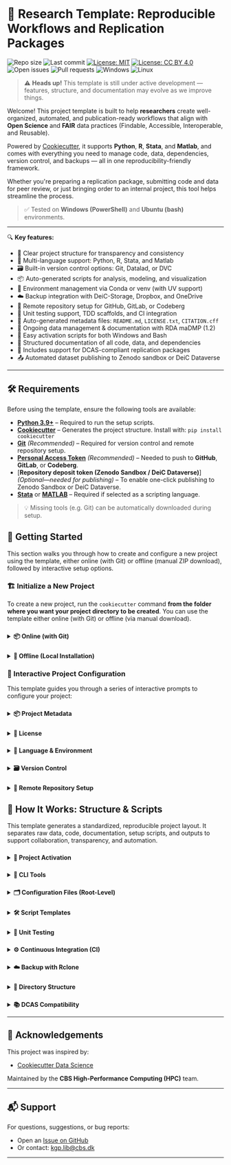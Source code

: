 # 🧪 Research Template: Reproducible Workflows and Replication Packages

![Repo size](https://img.shields.io/github/repo-size/CBS-HPC/research-template)
![Last commit](https://img.shields.io/github/last-commit/CBS-HPC/research-template)
[![License: MIT](https://img.shields.io/badge/license-MIT-blue.svg)](https://opensource.org/licenses/MIT)
[![License: CC BY 4.0](https://img.shields.io/badge/license-CC--BY%204.0-lightgrey.svg)](https://creativecommons.org/licenses/by/4.0/)
![Open issues](https://img.shields.io/github/issues/CBS-HPC/research-template)
![Pull requests](https://img.shields.io/github/issues-pr/CBS-HPC/research-template)
![Windows](https://img.shields.io/badge/tested%20on-Windows-blue?logo=windows&logoColor=white)
![Linux](https://img.shields.io/badge/tested%20on-Bash%20(Ubuntu)-blue?logo=linux&logoColor=white)


> ⚠️ **Heads up!** This template is still under active development — features, structure, and documentation may evolve as we improve things.

Welcome! This project template is built to help **researchers** create well-organized, automated, and publication-ready workflows that align with **Open Science** and **FAIR** data practices (Findable, Accessible, Interoperable, and Reusable).

Powered by [Cookiecutter](https://cookiecutter.readthedocs.io/en/latest/), it supports **Python**, **R**, **Stata**, and **Matlab**, and comes with everything you need to manage code, data, dependencies, version control, and backups — all in one reproducibility-friendly framework.

Whether you're preparing a replication package, submitting code and data for peer review, or just bringing order to an internal project, this tool helps streamline the process.

> ✅ Tested on **Windows (PowerShell)** and **Ubuntu (bash)** environments.

---

🔍 **Key features:**

- 📁 Clear project structure for transparency and consistency  
- 🧬 Multi-language support: Python, R, Stata, and Matlab  
- 🗃️ Built-in version control options: Git, Datalad, or DVC  
- 📦 Auto-generated scripts for analysis, modeling, and visualization  
- 🔐 Environment management via Conda or venv (with UV support)  
- ☁️ Backup integration with DeiC-Storage, Dropbox, and OneDrive  
- 🚀 Remote repository setup for GitHub, GitLab, or Codeberg  
- 🧪 Unit testing support, TDD scaffolds, and CI integration  
- 🧾 Auto-generated metadata files: `README.md`, `LICENSE.txt`, `CITATION.cff`
- 📝 Ongoing data management & documentation with RDA maDMP (1.2)
- 🧰 Easy activation scripts for both Windows and Bash  
- 📑 Structured documentation of all code, data, and dependencies  
- 📄 Includes support for DCAS-compliant replication packages
- 📤 Automated dataset publishing to Zenodo sandbox or DeiC Dataverse

---
## 🛠️ Requirements

Before using the template, ensure the following tools are available:

- [**Python 3.9+**](https://www.python.org/downloads/) – Required to run the setup scripts.  
- [**Cookiecutter**](https://cookiecutter.readthedocs.io/en/latest/) – Generates the project structure. Install with: `pip install cookiecutter`  
- [**Git**](https://git-scm.com/downloads) *(Recommended)* – Required for version control and remote repository setup.  
- [**Personal Access Token**](#-personal-access-tokens-and-permissions) *(Recommended)* – Needed to push to **GitHub**, **GitLab**, or **Codeberg**.
- [**Repository deposit token (Zenodo Sandbox / DeiC Dataverse)**] *(Optional—needed for publishing)* – To enable one-click publishing to Zenodo Sandbox or DeiC Dataverse.
- [**Stata**](https://www.stata.com/) or [**MATLAB**](https://www.mathworks.com/products/matlab.html) – Required if selected as a scripting language.

> 💡 Missing tools (e.g. Git) can be automatically downloaded during setup.

## 🚀 Getting Started

This section walks you through how to create and configure a new project using the template, either online (with Git) or offline (manual ZIP download), followed by interactive setup options.

### 🏗️ Initialize a New Project

To create a new project, run the `cookiecutter` command **from the folder where you want your project directory to be created**. You can use the template either online (with Git) or offline (via manual download).

### <a id="online-installation"></a>
<details>
<summary><strong>📦 Online (with Git)</strong></summary><br>

Use this option if Git is installed and you want to fetch the template directly from GitHub:

```bash
cookiecutter gh:CBS-HPC/research-template
```

---
</details>

### <a id="offline-installation"></a>
<details>
<summary><strong>📁 Offline (Local Installation)</strong></summary><br>

If Git is **not installed**, you can still use the template by downloading it manually:

1. Go to [https://github.com/CBS-HPC/research-template](https://github.com/CBS-HPC/research-template)  
2. Click the green **“Code”** button, then choose **“Download ZIP”**  
3. Extract the ZIP file to a folder of your choice  
4. Run Cookiecutter locally:

```bash
cookiecutter path/to/research-template
```

> ⚠️ Do **not** use `git clone` if Git is not installed. Manual download is required in this case.

---
</details>

### 🧩 Interactive Project Configuration

This template guides you through a series of interactive prompts to configure your project:

### <a id="project-metadata"></a>
<details>
<summary><strong>📦 Project Metadata</strong></summary><br>

Provide essential project metadata to support clear documentation, proper attribution, and machine-readable citations.

These details help define your project's identity and improve visibility in collaborative and academic contexts.

```
├── project_name              → Human-readable name
├── repo_name                 → Folder and repository name
├── description               → Short summary of the project
├── author_name               → Your full name
├── email                     → Your email
├── orcid                     → Your ORCID researcher ID
├── version                   → Initial version number (e.g., 0.0.1)
```

This information is used to auto-generate:

- `README.md` – populated with title, description, and author info  
- `CITATION.cff` – for machine-readable academic citation
- `dmp.json` – for machine-actionable data management plan (maDMP).

---
</details>

### <a id="license"></a>
<details>
<summary><strong>🔑 License</strong></summary><br>

Clear licensing is essential for open and reproducible research. It defines how others can use, share, and build on your work—whether it's code, data, or documentation.

```
├── code_license              → [MIT | BSD-3-Clause | Apache-2.0 | None]
├── documentation_license     → [CC-BY-4.0 | CC0-1.0 | None]
├── data_license              → [CC-BY-4.0 | CC0-1.0 | None]
```

This information is used to auto-generate:

- `LICENSE.txt` – includes license sections for code, documentation, and data.
- `dmp.json` – sets the default licensing for dataset added to the for machine-actionable data management plan (maDMP).  

> ℹ️ If “None” is selected, the corresponding section will be omitted from the LICENSE file.

**Code Licenses:**

- [**MIT**](https://opensource.org/licenses/MIT) – Very permissive, short license. Allows reuse with attribution.  
- [**BSD-3-Clause**](https://opensource.org/license/bsd-3-clause/) – Permissive, but includes a non-endorsement clause.  
- [**Apache-2.0**](https://www.apache.org/licenses/LICENSE-2.0) – Like MIT, but includes explicit patent protection.  

**Documentation Licenses:**

- [**CC-BY-4.0**](https://creativecommons.org/licenses/by/4.0/) – Requires attribution, allows commercial and derivative use.  
- [**CC0-1.0**](https://creativecommons.org/publicdomain/zero/1.0/) – Places documentation in the public domain (no attribution required).

**Data Licenses:**

- [**CC-BY-4.0**](https://creativecommons.org/licenses/by/4.0/) – Allows reuse and redistribution with attribution.  
- [**CC0-1.0**](https://creativecommons.org/publicdomain/zero/1.0/) – Public domain dedication for unrestricted reuse.

---
</details>

### <a id="language-environment"></a>
<details>
<summary><strong>🧬 Language & Environment</strong></summary><br>

Define the core programming language and set up an isolated environment to ensure your analysis is reproducible across systems and collaborators.

#### ⚙️ Programming Language
Choose your primary scripting language. The template supports multi-language projects and automatically generates a modular codebase tailored to your selection.

```
├── programming_language      → [Python | R | Stata | Matlab | None]
│   └── If R/Stata/Matlab selected:
│       └── Prompt for executable path if not auto-detected
```

📝 Based on your selected language, the template will automatically generate example scripts and notebooks for each stage of the workflow — see [How it works](#-how-it-works) for details.

#### 🧪 Environment Configuration

To ensure reproducibility in computational research, it’s essential to isolate your project’s software dependencies.

Virtual environments allow you to lock in specific package versions and avoid conflicts with system-wide tools or other projects. This makes it possible for collaborators—and future you—to re-run analyses under the exact same conditions.

Set up isolated virtual environments using **Conda**, **UV (venv backend)**, or **system installation**.

```
├── Python environment
│   └── env_manager_python        → [Conda | UV]
│       ├── If Conda:             → Prompts for Python version
│       ├── If UV (venv backend): → Uses current Python kernel version
│                                 → Creates a `.venv` directory for the environment
│                                 → Initializes a UV project and generates `uv.lock` to capture dependencies
├── R environment (if R used)
│   └── env_manager_r             → [Conda | System R]
│       ├── If Conda:             → Prompts for R version
│       └── If System R:          → Searches system PATH for installed R
│                                 → Prompts for path if not found
│       → In all cases:           → Initializes an isolated R environment using `renv` in the `/R` directory
│                                 → Generates `renv.lock` to capture R package versions
├── Proprietary software (if selected)
│   └── [Stata | Matlab]
│       ├── Searches system PATH for installed application
│       └── Prompts user for executable path if not found
```

**Environment manager options:**

- [**Conda**](https://docs.conda.io/en/latest/) – A widely used environment and package manager for both Python and R. Supports precise version control, reproducibility, and cross-platform compatibility.  
- [**UV**](https://github.com/astral-sh/uv) – A fast, modern Python package manager and `venv` backend. Provides isolated environments and accelerated dependency resolution. Ideal for Python-only workflows.  
- [**renv**](https://rstudio.github.io/renv/) – An R package for creating isolated, project-local environments. Captures exact package versions in a `renv.lock` file, enabling reproducibility similar to `requirements.txt` or `environment.yml`.

Regardless of your choice, the following files are generated to document your environment:

- `environment.yml` – Conda-compatible list of dependencies  
- `requirements.txt` – pip-compatible Python package list  
- `renv.lock` – (if R is selected) snapshot of R packages using the `renv` package
- `uv.lock` – (if Venv is selected) snapshot of python packages using the `uv` package manager  

⚠️ When using **UV** or **Pre-Installed R**, the `environment.yml` file is created **without Conda's native environment tracking**. As a result, it may be **less accurate or reproducible** than environments created with Conda.

⚠️ If proprietary software (e.g., Stata, Matlab) is selected, the system will first **search your PATH**. If not found, you’ll be prompted to manually enter the executable path.  

💡 Conda will be downloaded and installed automatically if it's not already available.

---
</details>

### <a id="version-control"></a>
<details>
<summary><strong>🗃️ Version Control</strong></summary><br>

Version control is a cornerstone of reproducible research.It enables you to track changes to your code, data, and analysis pipelines over time—ensuring transparency, accountability, and collaboration.

Choose a system to version your code (and optionally your data).

```
├── version_control           → [Git | Datalad | DVC | None]
│   ├── Git:
│   │   ├── Prompt for Git user.name and user.email
│   │   ├── Initializes Git repo in project root
│   │   └── Initializes separate Git repo in `data/`
│   ├── Datalad:
│   │   ├── Initializes Git repo (if not already)
│   │   └── Initializes a Datalad dataset in `data/` (nested Git repo)
│   └── DVC:
│       ├── Initializes Git repo (if not already)
│       ├── Runs `dvc init` to create a DVC project
│       └── Configures `data/` as a DVC-tracked directory
```

This template supports several version control systems to suit different workflows:

- [**Git**](https://git-scm.com/) – general-purpose version control for code and text files  
- [**Datalad**](https://www.datalad.org/) – for data-heavy, file-based versioning; designed to support **FAIR** principles and **Open Science** workflows  
- [**DVC**](https://dvc.org/) – for machine learning pipelines, dataset tracking, and model versioning

#### 🔧 How it works:

- **Git**: initializes the project root as a Git repository  
  - Also creates a separate Git repo in `data/` to track datasets independently  
- **Datalad**: builds on Git by creating a [Datalad dataset](https://handbook.datalad.org/en/latest/basics/101-137-datasets.html) in `data/`  
- **DVC**: runs `dvc init` and sets up `data/` as a [DVC-tracked directory](https://dvc.org/doc/start/data-management) using external storage and `.dvc` files

#### 📝 Auto-generated `.gitignore` includes:

```
├── data/                  → 00_raw, 01_interim and 02_processed data folders
├── bin/                   → local binaries (e.g., rclone)
├── env/, __pycache__/     → Python virtual environments and caches
├── .vscode/, .idea/       → IDE and editor configs
├── .DS_Store, *.swp       → OS/system-generated files
├── .ipynb_checkpoints/    → Jupyter notebook checkpoints
├── .coverage, *.log       → logs, test coverage reports
```

> 🧹 These defaults help keep your repository clean, portable, and reproducible.

> ⚙️ If **Git**, **Datalad**, or **DVC** (or their dependencies) are not detected, the template will automatically download and install them during setup.
> This ensures you can use advanced version control tools without manual pre-installation.

---
</details>

### <a id="remote-repo-setup"></a>
<details>
<summary><strong>📡 Remote Repository Setup</strong></summary><br>

Publishing your project to a remote Git hosting platform is a key step toward transparent, collaborative, and **reproducible** research.

A remote repository provides versioned backups, collaboration support, and integration with tools like CI pipelines—crucial for reproducible and FAIR research.

Automatically create and push to a Git repository on a remote hosting platform.

```
├── remote_repo               → [GitHub | GitLab | Codeberg | None]
│   └── If selected:
│       ├── Prompt for username
│       ├── Choose visibility: [private | public]
│       └── Provide personal access token (stored in `.env`)
```

Supported platforms include:

- [**GitHub**](https://github.com) – the most widely used platform for open source and academic collaboration. Supports seamless repo creation, authentication, and automation.
- [**GitLab**](https://gitlab.com) – a DevOps platform that supports both self-hosted and cloud-hosted repositories. Ideal for collaborative development with built-in CI/CD pipelines.
- [**Codeberg**](https://codeberg.org) – a privacy-focused Git hosting service powered by [Gitea](https://about.gitea.com). Community-driven and compliant with European data governance standards.

Repositories are created using the **HTTPS API**, and authenticated with [**personal access tokens**](#-personal-access-tokens-and-permissions).

> 🛡️ Your credentials and tokens are securely stored in the `.env` file and never exposed in plain text.

#### 🔐 Personal Access Tokens and Permissions

A Personal Access Token (PAT) is needed to:

- Create remote repositories
- Push CI configuration files
- Enable automated workflows (e.g. GitHub Actions, GitLab CI)

##### 🔎 Required Token Scopes by Platform

| Platform   | Purpose                              | Required Scopes           |
|------------|--------------------------------------|---------------------------|
| **GitHub** | Create repos, push code, configure CI workflows | `repo`, `workflow`       |
| **GitLab** | Create repos, push code, configure CI/CD        | `api`                    |
| **Codeberg** | Create repo (CI enabled manually)  | `repo` *(if using API)*   |

</details>

## 🧾 How It Works: Structure & Scripts

This template generates a standardized, reproducible project layout. It separates raw data, code, documentation, setup scripts, and outputs to support collaboration, transparency, and automation.

### <a id="project-activation"></a>
<details>
<summary><strong>🚀 Project Activation</strong></summary><br>

To configure the project's environment—including project paths, environment variables, and virtual environments—run the activation script for your operating system. These scripts read settings from the `.env` file.

#### 🪟 Windows (PowerShell)

```powershell
#Activate
./activate.ps1

#Deactivate
./deactivate.ps1
```

#### 🐧 macOS / Linux (bash)

```bash
#Activate
source activate.sh

#Deactivate
source deactivate.sh
```

---
</details>

### <a id="cli-tools"></a>
<details>
<summary><strong>🔧 CLI Tools</strong></summary><br>

The `setup` Python package provides a collection of command-line tools to support project setup, dependency management, documentation, version control, and backup automation.

> ℹ️ **Note**: The CLI tools are automatically installed as part of the project environment.  
> You can also manually install or reinstall them using:  
> `pip install -e ./setup`

Once installed, the following commands are available from the terminal:

| Command                  | Description                                                                 |
|--------------------------|-----------------------------------------------------------------------------|
| `backup`                 | Manages remote backup via `rclone` (add, push, pull, list, diff, delete).   |
| `set-dataset`            | Initializes or registers datasets (e.g., add metadata, sync folders).       |
| `update-dependencies`    | Retrieves and updates Python and R dependencies listed in `setup/` and `src/`. |
| `install-dependencies`   | Installs all dependencies for Python and R environments.                    |
| `update-readme`          | Regenerates the `README.md` from current project metadata and structure.    |
| `reset-templates`        | Regenerates script templates based on selected language.                    |
| `code-examples`          | Generates realistic example scripts and notebooks.                          |
| `git-config`             | Applies Git configuration (e.g., user.name, user.email).                    |
| `ci-control`             | Enables/disables Continuous Integration (CI) pipelines.                     |
| `dcas-migration`          | Validates and migrates the project structure to DCAS (Data and Code Availability Standard) format. |
| `dmp-update`          | Creates and updates `dmp.json` with meta-data from `pyproject.toml` or `cookiecutter.json` |
| `dmp-editor`          | Launches a streamlit app to edit the `dmp.json` or publish datasets to Zenodo or Deic Dataverse |


#### 🛠️ Usage

After activating your environment (see [🚀 Project Activation](#-project-activation)), run any command directly:

```bash
backup push --remote deic-storage
update-dependencies
set-dataset
reset-templates
```

Below is a detailed description of each CLI command available in the project, including usage, behavior, and example output.

### <a id="backup"></a>
<details>
<summary><strong>🧰 <code>backup</code></strong></summary>

The backup CLI is exposed as the `backup` command via the Python package defined in `pyproject.toml`:

```toml
[project.scripts]
backup = "utils.backup_tools:main"
```

Once your environment is activated (see [🚀 Project Activation](#-project-activation)), you can run the following commands from the terminal:

**📌 Setup a Remote**
```
backup add --remote deic-storage  # (or erda, dropbox, onedrive, local)
```
**🚀 Push to Remote**
```
backup push --remote deic-storage  # (or erda, dropbox, onedrive, local)
```
This command performs the following:
- Commits and pushes the root Git project (if version control is enabled)
- Commits and pushes the data/ Git repository
- Syncs the project, excluding any ignored files (e.g., .rcloneignore or pyproject.toml patterns)

**📥 Pull Backup from Remote**
```
backup pull --remote deic-storage  # (or erda, dropbox, onedrive, local)
```
**📊 View Differences Before Sync**
```
backup diff --remote deic-storage  # (or erda, dropbox, onedrive, local)
```
**🧹 Remove Remote**
```
backup delete --remote deic-storage  # (or erda, dropbox, onedrive, local)
```
**📋 List Configured Remotes and Sync Status**
```
backup list
```
**📦 View Supported Remote Types**
```
backup types
```

📁 All configured remotes and folder mappings are logged in `./bin/rclone_remote.json`.

---
</details>

### <a id="set-dataset"></a>
<details>
<summary><strong>🗃️ <code>set-dataset</code></strong></summary>

The `set-dataset` command scans your `./data/` folder and registers each dataset into a structured metadata file (`dmp.json`). This helps track the location, structure, and reproducibility of datasets in your project.

It also:
- Removes entries from `dmp.json` if the target file or folder no longer exists.
- Captures metadata such as file size, number of files, formats, and optional provenance info.
- Updates the `README.md` and `DCAS template/dataset_list.md` with dataset tables.

> 📁 This command is automatically run as part of the setup process but can be rerun manually to resync metadata.

#### 🔧 Usage

```bash
set-dataset
```

#### ✅ What it does:

- Walks through subfolders in `./data/`
- Registers or updates metadata for each dataset folder or file
- Runs any defined data-generation commands (if present)
- Extracts Git commit hashes for version tracking
- Updates the dataset table in your `README.md`
- Regenerates a DCAS-compatible dataset list (`dataset_list.md`)

> 💡 Dataset metadata is stored in `dmp.json` using a normalized schema.  
> 🔍 All dataset remapping logic happens inside the `utils.set_dataset` module.

---
</details>

### <a id="update-dependencies"></a>
<details>
<summary><strong>📦 <code>update-dependencies</code></strong></summary>

The `update-dependencies` command scans your project for imported packages and updates your dependency files (`requirements.txt`, `environment.yml`, and `uv.lock`) accordingly. It supports **Python**, **R**, **MATLAB**, and **Stata**, using language-specific tooling to track packages across both `setup/` and `src/` (or `R/`, `stata/do/`).

This command is useful for keeping your project environment reproducible and ensuring that all scripts and notebooks reference installable dependencies.

#### 🔧 Usage

```bash
update-dependencies
```

#### ✅ What it does:

- 📄 Regenerates `requirements.txt` using `pip freeze`
- 📦 Ensures missing packages are added to `uv.lock` (if used)
- 🧪 Scans the `setup/` and `src/` directories for imports and writes dependency lists:
  - `setup/dependencies.txt`
  - `src/dependencies.txt` (or `R/`, `stata/`)
- 📑 Updates and tags `environment.yml` and `requirements.txt` with platform-specific selectors (via `platform_rules`)
- 🧠 Runs `renv` for R, or language-specific setup scripts for MATLAB and Stata

> 🛠 The command adapts to your selected programming language as defined in `.cookiecutter`  
> 🔍 Paths and rules are derived from the `pyproject.toml` and `platform_rules.json` config

#### Example output:

```bash
📄 requirements.txt has been created successfully.
✅ Conda environment file created: environment.yml
✅ requirements.txt updated with platform tags
✅ Updated environment.yml with Conda-style platform tags
```

---
</details>

### <a id="install-dependencies"></a>
<details>
<summary><strong>📥 <code>install-dependencies</code></strong></summary>

The `install-dependencies` command reads a plain text dependency list (typically `dependencies.txt`) and installs all required Python packages using `pip`.

This is useful after scanning your code with `update-dependencies` and before pushing to CI or collaborating with others.

#### 🔧 Usage

```bash
install-dependencies
```

> You can optionally specify a different dependency file:  
> `install-dependencies path/to/dependencies.txt`

#### ✅ What it does:

- Reads the `Dependencies:` section of the given file (default: `dependencies.txt`)
- Skips standard libraries and packages marked as "Not available"
- Checks which packages are already installed
- Installs missing packages using `pip`

#### 📝 Example format of `dependencies.txt`:
```
Software version:
Python 3.11.3

Timestamp: 2024-07-12 15:43:21

Files checked:
src/s00_main.py
src/s05_modeling.py

Dependencies:
pandas==2.2.2
matplotlib==3.7.1
seaborn==0.12.2
```

> ⚠️ This command installs **only Python dependencies**. R, MATLAB, and Stata dependencies are handled by other scripts (`update-dependencies`, `setup_renv`, etc.)

---
</details>

### <a id="update-readme"></a>
<details>
<summary><strong>📝 <code>update-readme</code></strong></summary>

The `update-readme` command regenerates your `README.md` with up-to-date project information, including:

- ✅ Code metadata and environment details
- 📁 Project folder structure as a tree diagram
- 📦 Software dependencies (from `dependencies.txt`)
- 📑 Auto-generated descriptions for core files and scripts

This helps maintain a professional and standardized `README.md` that aligns with reproducibility and publication requirements (e.g., DCAS).

#### 🔧 Usage

```bash
update-readme
```

#### ✅ What it does:

- Reads the selected programming language from `.cookiecutter`
- Parses existing files and structure to infer documentation
- Updates or inserts:
  - Code dependency section (`code_dependencies` fenced block)
  - File descriptions from `file_descriptions.json`
  - Directory structure (`tree` block in README)
- Regenerates the `README.md` with consistent formatting
- Automatically creates `README.md` if it doesn’t exist

> 🧠 File and folder annotations are pulled from `file_descriptions.json`  
> 🗂️ Files ignored by `.treeignore` or `pyproject.toml → treeignore.patterns` are excluded from the directory tree

---
</details>

### <a id="code-examples"></a>
<details>
<summary><strong>💡 <code>code-examples</code></strong></summary>

The `code-examples` command generates realistic starter scripts and notebooks for your selected programming language using predefined Jinja2 templates.

This is useful for quickly bootstrapping a project with well-structured, language-appropriate examples for each analysis stage.

#### 🔧 Usage

```bash
code-examples
```

#### ✅ What it does:

- Detects your project language from `.cookiecutter`
- Renders realistic example scripts for:
  - `s00_main.*` – pipeline entry point
  - `s01_install_dependencies.*` – dependency setup
  - `s02_utils.*` – helper functions
  - `s03_data_collection.*` to `s06_visualization.*` – typical data workflow stages
- Saves outputs in the appropriate `src/`, `R/`, `stata/do/`, etc.
- Calls:
  - `get_dependencies` to update `dependencies.txt`
  - `update-readme` to regenerate project metadata

> 🧠 Uses templates from: `j2_templates/example_templates`  
> 🗂️ Script locations depend on your selected programming language  
> ⚠️ Existing files will be **overwritten** if they share the same name

---
</details>

### <a id="reset-templates"></a>
<details>
<summary><strong>🧱 <code>reset-templates</code></strong></summary>

The `reset-templates` command regenerates all core analysis and test scripts using predefined Jinja2 templates. It ensures a consistent structure and coding pattern across different scripting languages.

This command is useful for initializing or resetting project scripts to their default structure.

#### 🔧 Usage

```bash
reset-templates
```

#### ✅ What it does:

- Automatically detects your selected programming language from `.cookiecutter`
- Regenerates standard source scripts:
  - `s00_main.*` – orchestrates the pipeline
  - `s01_install_dependencies.*` – handles package installation
  - `s02_utils.*` – shared utilities
  - `s03_data_collection.*` to `s06_visualization.*` – core analysis stages
  - `get_dependencies.*` – collects project dependencies
- Generates:
  - `s00_workflow.*` – interactive notebook (.ipynb or .Rmd)
  - `test_*.*` – unit test scaffolds for each script

#### 📁 Output Paths

- Scripts are placed in:
  - `src/`, `R/`, `stata/do/`, or equivalent source directory
- Test templates are placed in:
  - `tests/`, `tests/testthat/`, etc., depending on language

> 🧩 Uses Jinja2 templates stored in `j2_templates/code_templates`  
> 🔄 Existing scripts with the same name may be overwritten!

---
</details>

### <a id="git-config"></a>
<details>
<summary><strong>🌐 <code>git-config</code></strong></summary>

The `git-config` command sets up your version control system and configures a remote Git repository on **GitHub**, **GitLab**, or **Codeberg** based on environment settings.

This command streamlines the process of remote repo creation, authentication, Git setup, and CI pipeline configuration.

#### 🔧 Usage

```bash
git-config
```

#### ✅ What it does:

- Reads repository settings from `.cookiecutter` and environment variables:
  - `REPO_NAME`, `CODE_REPO`, `VERSION_CONTROL`, `PROJECT_DESCRIPTION`
- Configures Git remotes using platform APIs:
  - [GitHub REST API](https://docs.github.com/en/rest)
  - [GitLab API](https://docs.gitlab.com/ee/api/)
  - [Codeberg API](https://docs.gitea.io/en-us/)
- Authenticates using personal access tokens (`GITHUB_TOKEN`, `GITLAB_TOKEN`, etc.)
- Initializes remote repositories and sets the correct `origin` URL
- Pushes the local repo to the remote and sets the tracking branch
- Automatically sets up CI configuration via `ci_config()`

#### 🔐 Supports:

- `GitHub` (requires `gh` CLI or PAT)
- `GitLab` (installs and uses `glab` CLI or token)
- `Codeberg` (via Gitea API + token)

> 🧪 Remote login and repo creation are tested via platform-specific APIs  
> 📁 Pushes both root repo and data repo (if applicable)  
> 🧰 Can auto-install `gh` or `glab` if not found locally

---
</details>

### <a id="ci-control"></a>
<details>
<summary><strong>⚙️ <code>ci-control</code></strong></summary>

The `ci-control` command lets you enable or disable Continuous Integration (CI) for your project, and generates default CI configurations for your selected language and Git platform (GitHub, GitLab, or Codeberg).

This tool is helpful for bootstrapping or adjusting your CI setup without manually editing `.yml` files.

#### 🔧 Usage

```bash
ci-control --on     # Enable CI
ci-control --off    # Disable CI
```

> You must specify one flag: `--on` or `--off`.  
> This command is safe to run multiple times and won't overwrite existing CI files.

#### ✅ What it does:

- Automatically generates CI config based on:
  - Programming language (from `.cookiecutter`)
  - Git hosting service (`CODE_REPO`)
- Supports:
  - `.github/workflows/ci.yml` for GitHub
  - `.gitlab-ci.yml` for GitLab
  - `.woodpecker.yml` for Codeberg
- Adds a `git commit-skip` alias for bypassing CI on minor commits:
  ```bash
  git commit-skip "Update docs"
  ```
- Enables/disables CI by renaming files:
  - `ci.yml.disabled ↔ ci.yml`  
  - `.gitlab-ci.yml.disabled ↔ .gitlab-ci.yml`  
  - `.woodpecker.yml.disabled ↔ .woodpecker.yml`

#### 📁 Notes

- Will auto-install CI templates from `j2_templates/ci_templates/`  
- Only runs if a valid `CODE_REPO` is set  
- CI files can be removed manually using `remove_ci_configs()` in code

---
</details>

### <a id="dcas-migration"></a>
<details>
<summary><strong>🚚 <code>dcas-migration</code></strong></summary>

**Purpose**  
Create a DCAS-ready replication package under `./DCAS template/` by:
- Downloading the Social Science Data Editors’ recommended README template.
- Migrating datasets from your project into the DCAS folder (copying or zipping heavy datasets).
- Mirroring key project artifacts (code, docs, results, locks, `dmp.json`) into the package.
- Updating `dmp.json` (or compatible dataset spec) with a `zip_file` path when a dataset is zipped.

**What it operates on**  
- A dataset specification JSON (default: `./dmp.json`) that contains a top-level array `datasets` with entries like:
  ```json
  {
    "datasets": [
      {
        "data_name": "Example dataset",
        "destination": "./data/02_processed/example_dataset",   // path (relative to project root) to copy/migrate
        "number_of_files": 245                                   // used to decide zip vs. copy
      }
    ]
  }
  ```
  - `destination` → source-relative path of the dataset to migrate (file or folder).  
  - `number_of_files` → if greater than `--zip-threshold`, the folder is zipped and stored in the destination’s parent.

**Default behavior**  
Running the tool with defaults will:
1) Fetch the DCAS README template to `./DCAS template/README_template.md` (if not already present).  
2) For each dataset in `datasets`:
   - If `number_of_files` > `zip-threshold` (default 1000) and source is a **directory**: create `<name>.zip` in the destination’s parent and set `zip_file` in the JSON to the zip’s relative path.
   - Otherwise, copy the file/folder “as is” into `./DCAS template/…`.
3) Copy typical project artifacts into `./DCAS template/`:
   - `README.md`, code folder (based on selected programming language), `docs/`, `results/`, `uv.lock`, `environment.yml`, `requirements.txt`, and `dmp.json`.
4) Update and write back the dataset specification JSON with any new `zip_file` fields.

**CLI usage** (wrapper provided by this template)
```bash
dcas-migration 
```

**Notes**
- The tool also mirrors key project artifacts to the DCAS package, including your language-specific source tree (Python `src/`, R `R/`, Stata `stata/do/`, MATLAB `src/`), depending on the project’s configured primary language.
- The README template is pulled from the Social Science Data Editors repository and saved as `README_template.md` so you can incorporate or adapt it when finalizing your DCAS package.

</details>

### <a id="dmp-update"></a>
<details>
<summary><strong>🔄 <code>dmp-update</code></strong></summary><br>

A **headless** command that (re)creates and normalizes your maDMP file **`dmp.json`** in the project root. It pulls sensible defaults from the maDMP schema, your project’s Cookiecutter metadata, and built-in templates, then writes a clean, consistently ordered file.

#### 🧠 What it does
- **Creates** `dmp.json` if missing, or **loads & updates** it if present.
- **Sets/keeps the schema URL** (`dmp.schema`) to the exact GitHub “tree” URL for the detected version (1.0/1.1/1.2).  
  If an existing value matches a known URL, that version is honored; otherwise defaults to **1.2**.
- **Populates core fields** from Cookiecutter (`pyproject.toml` / `cookiecutter.json`) when available:  
  `dmp.title`, `dmp.description`, `dmp.contact` (name, email, ORCID), and `project[0]` title/description.
- **Affiliation inference** from Danish university email domains (CBS, KU, SDU, AU, DTU, AAU, RUC, ITU) with ROR IDs.
- **Adds required fields from the JSON Schema** using schema-aware defaults (no hardcoded key lists).
- **Seeds/normalizes datasets**: ensures `dataset[]` exists and each dataset has at least one `distribution[]`.
- **Sets default license** in `distribution.license[].license_ref` from Cookiecutter `DATA_LICENSE` (e.g., CC-BY-4.0) with today’s `start_date`.
- **Moves custom payloads** under `extension` (e.g., legacy `x_dcas` → `extension[{ "x_dcas": {...} }]`) and seeds a minimal `x_dcas`.
- **Reorders keys** to a canonical layout (root, dataset, distribution, and common nested objects).
- **Timestamps**: updates `dmp.modified` to current UTC (RFC3339 with trailing `Z`). New files also set `dmp.created`.

#### 🖥️ Usage
```bash
# Installed as a console script:
dmp-update
```

#### 📂 Reads (if present)
- `./dmp.json` (existing DMP to update)
- `pyproject.toml` and/or `cookiecutter.json` (project metadata & `DATA_LICENSE`)

#### 📄 Output
- Writes an ordered, normalized **`./dmp.json`**  
- Prints: `DMP ensured at <abs path>/dmp.json using maDMP <version> schema (ordered).`

</details>

### <a id="dmp-editor"></a>
<details>
<summary><strong>✍️ <code>dmp-editor</code></strong></summary><br>

Interactive **Streamlit** editor for maDMPs with **per-dataset publish** buttons for **Zenodo** and **DeiC Dataverse**.

#### ✨ Features
- **Schema-aware forms** for Root, Projects, and Datasets (same defaults as `dmp-update`).
- In each dataset:
  - `dataset_id` expanded inline for quick edits.
  - Single `distribution` expanded inline (multi-distribution falls back to list UI).
  - **Guardrails**:
    - If `personal_data` or `sensitive_data` is **"yes"**, all `distribution[].data_access` are forced to **"closed"`.
    - If access is **shared/closed**, CC license URLs are removed.
    - If access is **open** and license is empty, **CC-BY-4.0** is added by default.
- **Publish actions**: “Publish to Zenodo” / “Publish to DeiC Dataverse” per dataset.
- **Tokens sidebar**: capture and persist `ZENODO_TOKEN` and `DATAVERSE_TOKEN` into `.env`.
- **Load / Save / Download** with optional schema validation.

#### 🖥️ Usage
```bash
# Default launch (Streamlit app)
dmp-editor

# Headless helper for remote servers (prints SSH port-forward instructions)
dmp-editor ssh
```

#### 🔧 Options
- `ssh` — Run headless + show a ready-to-copy port-forward command.

#### 🔑 Tokens (for publishing)
- **Zenodo** (Sandbox): set `ZENODO_TOKEN`.
- **DeiC Dataverse**: set `DATAVERSE_TOKEN`.

</details>

---
</details>

### <a id="config-files"></a>
<details>
<summary><strong>🗂️ Configuration Files (Root-Level)</strong></summary><br>

The following configuration files are intentionally placed at the root of the repository. These are used by various tools for environment setup, dependency management, templating, and reproducibility.

| File              | Purpose                                                                                          |
|-------------------|--------------------------------------------------------------------------------------------------|
| `pyproject.toml`  | Project metadata for packaging, CLI tools, sync rules, platform logic, and documentation         |
| `.env`            | Defines environment-specific variables (e.g., paths, secrets). Typically excluded from version control. |
| `dmp.json`            |for machine-actionable data management plan (maDMP). |
| `.gitignore`      | Excludes unnecessary files from Git version control                                              |
| `environment.yml` | Conda environment definition for Python/R, including packages and versions                       |
| `requirements.txt`| Pip-based Python dependencies for lightweight environments                                       |
| `renv.lock`       | Records the exact versions of R packages used in the project                                    |
| `uv.lock`         | Locked Python dependencies file for reproducible installs with `uv`                            |

#### 📄 `pyproject.toml` Sections Explained

| Section                   | Purpose                                                                                      |
|---------------------------|----------------------------------------------------------------------------------------------|
| `[project]`               | Declares the base project metadata for Python tooling (name, version, dependencies, etc.).   |
| `[tool.uv]`               | Placeholder for settings related to the uv package manager (currently unused).               |
| `[tool.cookiecutter]`     | Stores project template metadata (e.g., author, licenses, language) for reproducibility and scaffolding. |
| `[tool.rcloneignore]`     | Defines file patterns to ignore when syncing with remote tools like Rclone.                  |
| `[tool.treeignore]`       | Specifies which files and folders to exclude from directory tree visualizations.             |
| `[tool.platform_rules]`   | Maps Python packages to operating systems for conditional installations.                     |
| `[tool.file_descriptions]`| Contains descriptions of files and directories for automation, UI labels, and documentation. |

---
</details>

### <a id="script-templates"></a>
<details>
<summary><strong>🛠️ Script Templates</strong></summary><br>

This template helps you organize your scripts in a standardized way across programming languages—making it easier to rerun analyses, share with collaborators, and automate complex workflows over time.

Script generation is **language-agnostic**: based on your selected language, the template will create files with the appropriate extensions:

- `.py` (scripts) and `.ipynb` (notebooks) for Python
- `.R` (scripts) and `.Rmd` (notebooks) for R
- `.m`(scripts) and `.mlx` (notebooks) for Matlab 
- `.do` (scripts) and `.ipynb` (notebooks) for Stata


These starter scripts are placed in the `src/` directory and include:

```
├── s00_main.*                  → orchestrates the full pipeline
├── s00_workflow.*              → notebook (.ipynb, .Rmd, .mlx) orchestrating the full pipeline
├── s01_install_dependencies.*  → installs any missing packages required for the project
├── s02_utils.*                 → shared helper functions (not directly executable)
├── s03_data_collection.*       → imports or generates raw data
├── s04_preprocessing.*         → cleans and transforms data
├── s05_modeling.*              → fits models and generates outputs
├── s06_visualization.*         → creates plots and summaries
├── get_dependencies.*          → retrieves and checks required dependencies for the project environment. (Utilised)

```

Each script is structured to:

- Define a `main()` function or logical entry point (where applicable)  
- Automatically resolve project folder paths (`data/00_raw/`, `results/figures/`, etc.)  
- Remain passive unless directly called or imported  
- Support reproducible workflows by default

> 🧩 Scripts are designed to be flexible and modular: you can run them individually, chain them in `main.*`, or explore them interactively using Jupyter or RMarkdown.

---
</details>

### <a id="unit-testing"></a>
<details>
<summary><strong>🧪 Unit Testing</strong></summary><br>

Unit tests play a critical role in **ensuring the reliability and reproducibility** of your research code. This template provides built-in testing support for **Python**, **R**, **MATLAB**, and **Stata** to help you catch errors early and build trust in your results.

It supports both:

- **Traditional unit testing** – write tests to validate existing code
- **Test-Driven Development (TDD)** – write tests before code to guide design

> 🧪 Test scaffolding is automatically generated for each core analysis script (e.g., `s00_main`, `s04_preprocessing`), making it easy to integrate testing from day one.

---

### 📁 File Structure & Test Execution

During setup, a dedicated `tests/` folder is created. Matching test files are generated for each language and script:

| Language | Test Framework     | Code Folder     | Test Folder         | File Format     | Run Command                                                   |
|----------|--------------------|------------------|----------------------|------------------|----------------------------------------------------------------|
| Python   | `pytest`           | `src/`           | `tests/`             | `test_*.py`      | `pytest`                                                       |
| R        | `testthat`         | `R/`             | `tests/testthat/`    | `test-*.R`       | `testthat::test_dir("tests/testthat")`<br>`Rscript -e '...'`   |
| MATLAB   | `matlab.unittest`  | `src/`           | `tests/`             | `test_*.m`       | `runtests('tests')`<br>`matlab -batch "..."`                   |
| Stata    | `.do` script-based | `stata/do/`      | `tests/`             | `test_*.do`      | `do tests/test_s00_main.do`<br>`stata -b do tests/...`         |

📄 Example (Python):

```
# Matching tests
src/s00_main.py
tests/test_s00_main.py

# Run Tests
pytest
```

💡 See the [CI section](#-continuous-integration-ci) for more on automated test execution.

---

### ✅ Best Practices

- **Test core logic and workflows** – e.g., cleaning, transformation, modeling functions  
- **Cover edge cases** – missing data, invalid inputs, unexpected file formats  
- **Write independent tests** – avoid shared state between tests  
- **Use language-specific assertions:**
  - Python: `assert`
  - R: `expect_equal()`, `expect_error()`
  - MATLAB: `verifyEqual()`, `verifyTrue()`
  - Stata: `assert`

🧩 Match test names to your scripts for clarity:  
Example: `s05_modeling.R` → `test-s05_modeling.R`

> ✅ Your tests don’t have to be exhaustive. Focus on **critical functions** and **key workflow branches**.

---
</details>

### <a id="ci"></a>
<details>
<summary><strong>⚙️ Continuous Integration (CI)</strong></summary><br>

Continuous Integration (CI) helps ensure your research project is **reproducible, portable, and robust** across different systems. This template includes built-in CI support for **Python**, **R**, and **MATLAB** using:

- **GitHub Actions**
- **GitLab CI/CD**
- **Codeberg CI** (Woodpecker)

✅ Even without writing **unit tests**, the default CI configuration will still verify that your project environment installs correctly across platforms (e.g., Linux, Windows, macOS).This provides early detection of broken dependencies, incompatible packages, or missing setup steps — critical for collaboration and long-term reproducibility.

#### 🔁 What the CI Pipeline Does

Each auto-generated CI pipeline:

1. Installs the appropriate language runtime (e.g., Python, R, MATLAB)
2. Installs project dependencies:
   - Python: via `requirements.txt`
   - R: via `renv::restore()` using `R/renv.lock`
3. Executes tests in the `tests/` directory (if present)
4. Outputs logs and results for debugging or documentation

#### ✅ Supported CI Platforms

| Platform     | Supported Languages     | OS Support              | Config File                |
|--------------|--------------------------|--------------------------|----------------------------|
| **GitHub**   | Python, R, MATLAB        | Linux, Windows, macOS    | `.github/workflows/ci.yml` |
| **GitLab**   | Python, R, MATLAB        | Linux only               | `.gitlab-ci.yml`           |
| **Codeberg** | Python, R *(no MATLAB)*  | Linux only               | `.woodpecker.yml`          |

> ⚠️ **Stata is not supported** on any CI platform due to licensing limitations and lack of headless automation.

#### ⚠️ MATLAB CI Caveats

MATLAB CI support is included as a **starter configuration**. It may require manual setup, including licensing and tokens.

- **GitHub Actions**: Uses [`setup-matlab`](https://github.com/matlab-actions/setup-matlab) and requires a `MATLAB_TOKEN`.
- **GitLab CI/CD**: Uses [MathWorks' CI template](https://github.com/mathworks/matlab-gitlab-ci-template) and requires a license server or `MLM_LICENSE_FILE`.

#### 📝 Codeberg CI Requires Activation

CI is **not enabled by default** on Codeberg. To enable:

- Submit a request via [Codeberg CI Activation Form](https://codeberg.org/Codeberg-e.V./requests/issues/new?template=ISSUE_TEMPLATE%2fWoodpecker-CI.yaml)
- Learn more in the [Codeberg CI documentation](https://docs.codeberg.org/ci/)

#### 🛠️ CI Control via CLI

You can toggle CI setup on or off at any time using the built-in CLI:

```bash
ci-control --on
ci-control --off
```

##### 🧷 Skip CI for a Commit

Use this Git alias to skip CI on minor commits:

```
git commit-skip "Updated documentation"
```

---
</details>

### <a id="backup-rclone"></a>
<details>
<summary><strong>☁️ Backup with Rclone</strong></summary><br>

Data loss can compromise months or years of research. To support **reproducible**, **secure**, and **policy-compliant** workflows, this template offers automated backup to CBS-approved storage providers using [`rclone`](https://rclone.org).

Supported backup targets include:

- [**DeIC-Storage**](https://storage.deic.dk/) – configured via **SFTP with password and MFA**  
- [**ERDA**](https://erda.dk/) – configured via **SFTP with password and MFA**  
- [**Dropbox**](https://www.dropbox.com/)  
- [**OneDrive**](https://onedrive.live.com/)  
- **Local** storage – backup to a folder on your own system  
- **Multiple** – select any combination of the above

> ☁️ `rclone` is automatically downloaded and installed if not already available on your system.  
> 🧪 Other [Rclone-supported remotes](https://rclone.org/overview/#supported-storage-systems) **should work**, but have not yet been tested with this template's workflow.
> 📁 All configured remotes and folder mappings are logged in `./bin/rclone_remote.json`.

#### 🧰 CLI Backup Commands

Once your environment is activated (see [🚀 Project Activation](#-project-activation)), you can use the `backup` CLI tool:

**📌 Setup a Remote**
```
backup add --remote deic-storage  # (or erda, dropbox, onedrive, local)
```
**🚀 Push to Remote**
```
backup push --remote deic-storage  # (or erda, dropbox, onedrive, local)
```
This command performs the following:
- Commits and pushes the root Git project (if version control is enabled)
- Commits and pushes the data/ Git repository
- Syncs the project, excluding any ignored files (e.g., .rcloneignore or pyproject.toml patterns)

**📥 Pull Backup from Remote**
```
backup pull --remote deic-storage  # (or erda, dropbox, onedrive, local)
```
**📊 View Differences Before Sync**
```
backup diff --remote deic-storage  # (or erda, dropbox, onedrive, local)
```
**🧹 Remove Remote**
```
backup delete --remote deic-storage  # (or erda, dropbox, onedrive, local)
```
**📋 List Configured Remotes and Sync Status**
```
backup list
```
**📦 View Supported Remote Types**
```
backup types
```

---
</details>

### <a id="directory-structure"></a>
<details>
<summary><strong>📁 Directory Structure</strong></summary><br>

This template uses a modular folder layout that promotes transparency, reproducibility, and clear separation of data, code, results, and documentation—making your project easy to navigate and maintain.

📝 File and folder descriptions are stored in `pyproject.toml` under `[tool.research_template.file_descriptions]`. See the [Configuration Files section](#-configuration-files-root-level) for details.

#### 🗂️ Top-Level Overview

```
├── .git/                     # Git repository metadata
├── .gitignore                # Files/folders excluded from Git tracking
├── .github/                  # GitHub Actions workflows for CI/CD
├── .venv/                    # Local Python virtual environment
├── .conda/                   # Local Conda environment (Python/R)
├── LICENSE.txt               # License for code, data, and documentation
├── CITATION.cff              # Citation metadata for scholarly reference
├── README.md                 # Main README with project usage and structure
├── pyproject.toml            # Project metadata and CLI configuration
├── activate.* / deactivate.* # Environment activation scripts (.ps1/.sh)
├── environment.yml           # Conda environment definition
├── requirements.txt          # pip-compatible Python dependency list
├── renv.lock                 # R package lock file created by renv
├── uv.lock                   # Python package lock file created by uv

```

> 🔁 `activate.*` and `deactivate.*` are either PowerShell (`.ps1`) or Bash (`.sh`) scripts, depending on your platform (Windows or macOS/Linux).

#### 📦 Project Subdirectories

```
├── bin/                     # Executables and helper tools (e.g., rclone)
├── data/
│   ├── .git/                # Git repo for tracking datasets
│   ├── .gitlog              # Git commit log specific to datasets
│   ├── 00_raw/              # Original, immutable input data
│   ├── 01_interim/          # Cleaned/transformed intermediate data
│   ├── 02_processed/        # Final, analysis-ready datasets
│   └── 03_external/         # Data from third-party sources
├── docs/                    # Documentation, reports, or rendered output
├── results/
│   └── figures/             # Visual outputs (charts, plots, etc.)
```

#### 🔧 Setup & Configuration

```
├── setup/
│   ├── setup.py             # Registers setup package
│   ├── pyproject.toml       # CLI tool registration and config
│   ├── dependencies.txt     # Setup-specific Python dependencies
│   └── utils/               # Utility scripts for setup and automation
```

#### 🧬 Source Code

```
└── src (R/stata)/
    ├── dependencies.txt            # src-level dependency list
    ├── get_dependencies.*          # Dependency installation logic
    ├── s00_main.*                  # Full workflow orchestration
    ├── s00_workflow.*              # Notebook-based pipeline
    ├── s01_install_dependencies.*  # Project package installer
    ├── s02_utils.*                 # Shared helper functions
    ├── s03_data_collection.*       # Data import/generation logic
    ├── s04_preprocessing.*         # Data cleaning and transformation
    ├── s05_modeling.*              # Statistical modeling and ML
    └── s06_visualization.*         # Plotting and summaries
```

> ✳️ Script extensions (`.py`, `.R`, `.do`, `.m`) depend on the language selected during project setup.

#### 🧪 Unit Tests

```
├── tests/
│   ├── test_get_dependencies.*           # Tests dependency resolution
│   ├── test_s00_main.*                   # Tests pipeline orchestration
│   ├── test_s01_install_dependencies.*   # Tests installation logic
│   ├── test_s02_utils.*                  # Tests utility functions
│   ├── test_s03_data_collection.*        # Tests data handling
│   ├── test_s04_preprocessing.*          # Tests data cleaning
│   ├── test_s05_modeling.*               # Tests modeling logic
│   └── test_s06_visualization.*          # Tests plotting and outputs
```

> ✳️ Script extensions (`.py`, `.R`, `.do`, `.m`) depend on the language selected during project setup.

---
</details>

### <a id="dcas"></a>
<details>
<summary><strong>📚 DCAS Compatibility</strong></summary><br>

This template is designed to support the creation of replication packages that are fully compatible with the [Data and Code Availability Standard (DCAS)](https://datacodestandard.org/), a widely endorsed initiative to promote transparency and reproducibility in social science research.

By structuring code, data, metadata, and documentation into clear, well-separated folders—with standard naming conventions, licensing, and README scaffolds—the template helps you align with the expectations of journals that require or recommend DCAS compliance.

Key features that support DCAS alignment:

- 📂 Separation of raw, interim, and processed data
- 📜 Auto-generated licensing and citation metadata (`LICENSE.txt`, `CITATION.cff`)
- 🧪 Scripted environment setup and reproducibility utilities
- 📄 Optional DCAS template folder with journal-ready content

This format is consistent with the [AEA Data Editor’s guidance](https://aeadataeditor.github.io/aea-de-guidance/preparing-for-data-deposit.html) and the broader Social Science Data Editors' best practices.

**Examples of journals endorsing the DCAS standard:**

- [American Economic Journal: Applied Economics](https://www.aeaweb.org/journals/applied-economics)
- [Econometrica](https://www.econometricsociety.org/publications/econometrica)
- [Economic Inquiry](https://onlinelibrary.wiley.com/journal/14680299)
- [Journal of Economic Perspectives](https://www.aeaweb.org/journals/jep)

For a full list of supporting journals, visit the [DCAS website](https://datacodestandard.org/journals/).

> 📝 Journal-specific requirements may vary—always consult their latest submission guidelines to ensure full compliance.

</details>

---

## 🙏 Acknowledgements

This project was inspired by:

- [Cookiecutter Data Science](https://drivendata.github.io/cookiecutter-data-science/)

Maintained by the **CBS High-Performance Computing (HPC)** team.

---

## 📬 Support

For questions, suggestions, or bug reports:

- Open an [Issue on GitHub](https://github.com/CBS-HPC/replication_package/issues)
- Or contact: [kgp.lib@cbs.dk](mailto:kgp.lib@cbs.dk)

---
